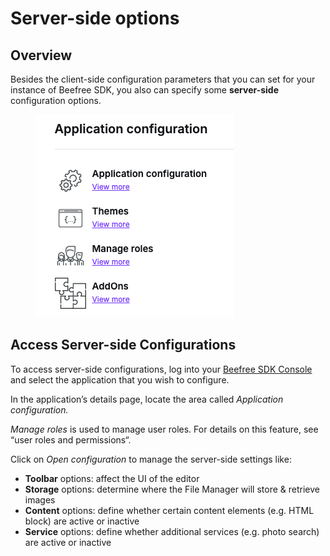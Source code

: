# Server-side options

## Overview

Besides the client-side configuration parameters that you can set for your instance of Beefree SDK, you also can specify some **server-side** configuration options.

<figure><img src="../../.gitbook/assets/CleanShot 2025-03-13 at 14.32.24.png" alt=""><figcaption></figcaption></figure>

## Access Server-side Configurations

To access server-side configurations, log into your [Beefree SDK Console](https://dam.beefree.io/devportal) and select the application that you wish to configure.

In the application’s details page, locate the area called _Application configuration._

_Manage roles_ is used to manage user roles. For details on this feature, see “user roles and permissions“.

Click on _Open configuration_ to manage the server-side settings like:

* **Toolbar** options: affect the UI of the editor
* **Storage** options: determine where the File Manager will store & retrieve images
* **Content** options: define whether certain content elements (e.g. HTML block) are active or inactive
* **Service** options: define whether additional services (e.g. photo search) are active or inactive

